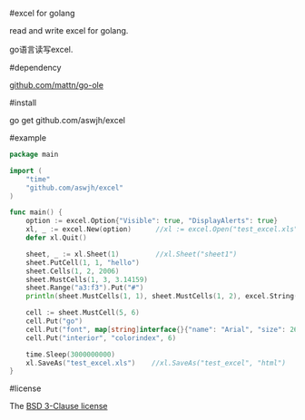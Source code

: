 ﻿#excel for golang

read and write excel for golang.

go语言读写excel.

#dependency

[github.com/mattn/go-ole][ole]

#install

go get github.com/aswjh/excel

#example
``` go
package main

import (
	"time"
	"github.com/aswjh/excel"
)

func main() {
	option := excel.Option{"Visible": true, "DisplayAlerts": true}
	xl, _ := excel.New(option)      //xl := excel.Open("test_excel.xls", option)
	defer xl.Quit()

	sheet, _ := xl.Sheet(1)         //xl.Sheet("sheet1")
    sheet.PutCell(1, 1, "hello")
    sheet.Cells(1, 2, 2006)
    sheet.MustCells(1, 3, 3.14159)
    sheet.Range("a3:f3").Put("#")
	println(sheet.MustCells(1, 1), sheet.MustCells(1, 2), excel.String(sheet.MustGetCell(1, 3)))

	cell := sheet.MustCell(5, 6)
    cell.Put("go")
	cell.Put("font", map[string]interface{}{"name": "Arial", "size": 26, "bold": true})
	cell.Put("interior", "colorindex", 6)

	time.Sleep(3000000000)
	xl.SaveAs("test_excel.xls")    //xl.SaveAs("test_excel", "html")
}

```

#license

The [BSD 3-Clause license][bsd]

[ole]: http://github.com/mattn/go-ole
[bsd]: http://opensource.org/licenses/BSD-3-Clause




